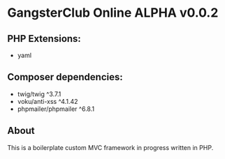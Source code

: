 # GangsterClub Online ALPHA v0.0.2
## PHP Extensions:
- yaml
## Composer dependencies:
- twig/twig ^3.7.1
- voku/anti-xss ^4.1.42
- phpmailer/phpmailer ^6.8.1
## About
This is a boilerplate custom MVC framework in progress written in PHP.
